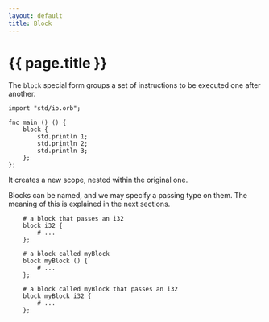 ```yaml
---
layout: default
title: Block
---
```

# {{ page.title }}

The `block` special form groups a set of instructions to be executed one after another.

```
import "std/io.orb";

fnc main () () {
    block {
        std.println 1;
        std.println 2;
        std.println 3;
    };
};
```

It creates a new scope, nested within the original one.

Blocks can be named, and we may specify a passing type on them. The meaning of this is explained in the next sections.

```
    # a block that passes an i32
    block i32 {
        # ...
    };

    # a block called myBlock
    block myBlock () {
        # ...
    };

    # a block called myBlock that passes an i32
    block myBlock i32 {
        # ...
    };
```